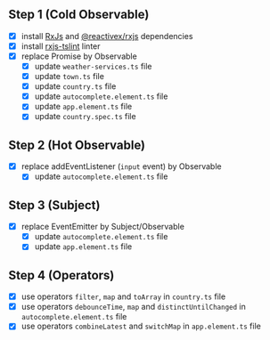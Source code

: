 ## Step 1 (Cold Observable)

- [x] install [RxJs](https://github.com/reactivex/rxjs) and [@reactivex/rxjs](https://github.com/reactivex/rxjs) dependencies
- [x] install [rxjs-tslint](https://github.com/ReactiveX/rxjs-tslint) linter
- [x] replace Promise by Observable
  - [x] update `weather-services.ts` file
  - [x] update `town.ts` file
  - [x] update `country.ts` file
  - [x] update `autocomplete.element.ts` file
  - [x] update `app.element.ts` file
  - [x] update `country.spec.ts` file

## Step 2 (Hot Observable)

- [x] replace addEventListener (`input` event) by Observable
  - [x] update `autocomplete.element.ts` file

## Step 3 (Subject)

- [x] replace EventEmitter by Subject/Observable
  - [x] update `autocomplete.element.ts` file
  - [x] update `app.element.ts` file

## Step 4 (Operators)

- [x] use operators `filter`, `map` and `toArray` in `country.ts` file
- [x] use operators `debounceTime`, `map` and `distinctUntilChanged` in `autocomplete.element.ts` file
- [x] use operators `combineLatest` and `switchMap` in `app.element.ts` file

